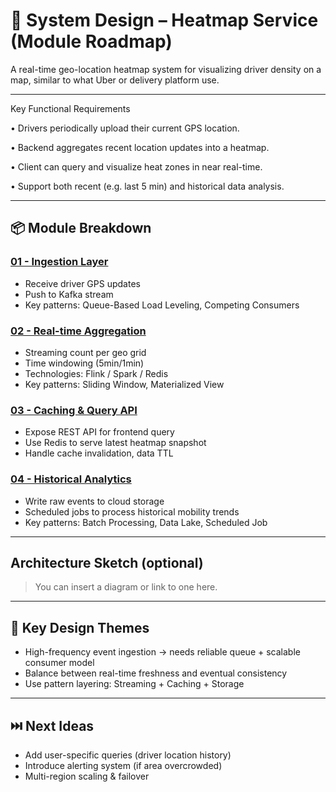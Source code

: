 # 🧭 System Design – Heatmap Service (Module Roadmap)

A real-time geo-location heatmap system for visualizing driver density on a map, similar to what Uber or delivery platform use.


---
Key Functional Requirements

•	Drivers periodically upload their current GPS location.

•	Backend aggregates recent location updates into a heatmap.

•	Client can query and visualize heat zones in near real-time.

•	Support both recent (e.g. last 5 min) and historical data analysis.

---

## 📦 Module Breakdown

### [01 - Ingestion Layer](./Heatmap_01_Ingestion.md)
- Receive driver GPS updates
- Push to Kafka stream
- Key patterns: Queue-Based Load Leveling, Competing Consumers

### [02 - Real-time Aggregation](./Heatmap_02_Aggregation.md)
- Streaming count per geo grid
- Time windowing (5min/1min)
- Technologies: Flink / Spark / Redis
- Key patterns: Sliding Window, Materialized View

### [03 - Caching & Query API](./Heatmap_03_Cache_QueryAPI.md)
- Expose REST API for frontend query
- Use Redis to serve latest heatmap snapshot
- Handle cache invalidation, data TTL

### [04 - Historical Analytics](./Heatmap_04_BatchAnalytics.md)
- Write raw events to cloud storage
- Scheduled jobs to process historical mobility trends
- Key patterns: Batch Processing, Data Lake, Scheduled Job

---

## Architecture Sketch (optional)
> You can insert a diagram or link to one here.

---

## 🧠 Key Design Themes
- High-frequency event ingestion → needs reliable queue + scalable consumer model
- Balance between real-time freshness and eventual consistency
- Use pattern layering: Streaming + Caching + Storage

---

## ⏭️ Next Ideas
- Add user-specific queries (driver location history)
- Introduce alerting system (if area overcrowded)
- Multi-region scaling & failover
